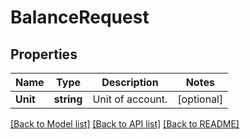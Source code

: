 # BalanceRequest

## Properties

Name | Type | Description | Notes
------------ | ------------- | ------------- | -------------
**Unit** | **string** | Unit of account. | [optional] 

[[Back to Model list]](../README.md#documentation-for-models) [[Back to API list]](../README.md#documentation-for-api-endpoints) [[Back to README]](../README.md)


